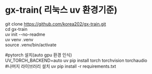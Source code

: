 # gx-train( 리눅스 uv 환경기준)

git clone https://github.com/korea202/gx-train.git  
cd gx-train  
uv init --no-readme  
uv venv .venv  
source .venv/bin/activate  
  
#pytorch 설치(auto gpu 환경 인식)  
UV_TORCH_BACKEND=auto uv pip install torch torchvision torchaudio  
#나머지 라이브러리 설치
uv pip install -r requirements.txt